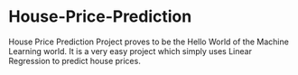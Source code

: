 # House-Price-Prediction

House Price Prediction Project proves to be the Hello World of the Machine Learning world. It is a very easy project which simply uses Linear Regression to predict house prices.



